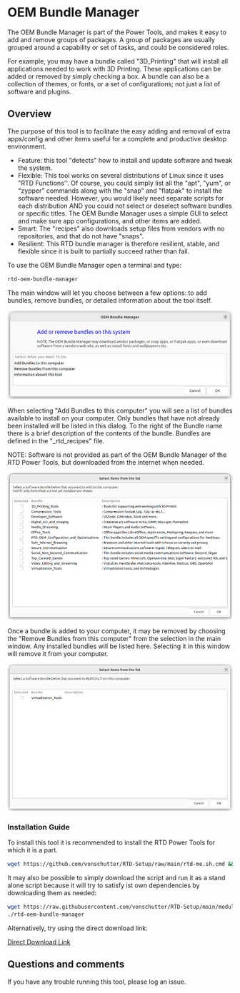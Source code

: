 # OEM Bundle Manager

The OEM Bundle Manager is part of the Power Tools, and makes it easy to add and remove groups of packages. A group of packages are usually grouped around a capability or set of tasks, and could be considered roles.

For example, you may have a bundle called "3D_Printing" that will install all applications needed to work with 3D Printing. These applications can be added or removed by simply checking a box. A bundle can also be a collection of themes, or fonts, or a set of configurations; not just a list of software and plugins.

## Overview

The purpose of this tool is to facilitate the easy adding and removal of extra apps/config and other items useful for a complete and productive desktop environment.

- Feature: this tool "detects" how to install and update software and tweak the system.
- Flexible: This tool works on several distributions of Linux since it uses "RTD Functions''. Of course, you could simply list all the "apt", "yum", or "zypper" commands along with the "snap" and "flatpak" to install the software needed. However, you would likely need separate scripts for each distribution AND you could not select or deselect software bundles or specific titles. The OEM Bundle Manager uses a simple GUI to select and make sure app configurations, and other items are added.
- Smart: The "recipes" also downloads setup files from vendors with no repositories, and that do not have "snaps".
- Resilient: This RTD bundle manager is therefore resilient, stable, and flexible since it is built to partially succeed rather than fail.

To use the OEM Bundle Manager open a terminal and type:

```bash
rtd-oem-bundle-manager
```

The main window will let you choose between a few options: to add bundles, remove bundles, or detailed information about the tool itself.

![1679592203031](image/README/1679592203031.png)

When selecting "Add Bundles to this computer" you will see a list of bundles available to install on your computer. Only bundles that have not already been installed will be listed in this dialog. To the right of the Bundle name there is a brief description of the contents of the bundle. Bundles are defined in the "_rtd_recipes" file.

NOTE: Software is not provided as part of the OEM Bundle Manager of the RTD Power Tools, but downloaded from the internet when needed.

![1679592132039](image/README/1679592132039.png)

Once a bundle is added to your computer, it may be removed by choosing the "Remove Bundles from this computer" from the selection in the main window. Any installed bundles will be listed here. Selecting it in this window will remove it from your computer.

![1679592243988](image/README/1679592243988.png)

### Installation Guide

To install this tool it is recommended to install the RTD Power Tools for which it is a part.

```bash
wget https://github.com/vonschutter/RTD-Setup/raw/main/rtd-me.sh.cmd && bash ./rtd-me.sh.cmd
```

It may also be possible to simply download the script and run it as a stand alone script because it will try to satisfy ist own dependencies by downloading them as needed:

```bash
wget https://raw.githubusercontent.com/vonschutter/RTD-Setup/main/modules/RTD-OEM-bundle-manager/rtd-oem-bundle-manager
./rtd-oem-bundle-manager
```

Alternatively, try using the direct download link:

[Direct Download Link](https://raw.githubusercontent.com/vonschutter/RTD-Setup/main/modules/RTD-OEM-bundle-manager/rtd-oem-bundle-manager "Use the save asd button in your browser")

## Questions and comments

If you have any trouble running this tool, please log an issue.
